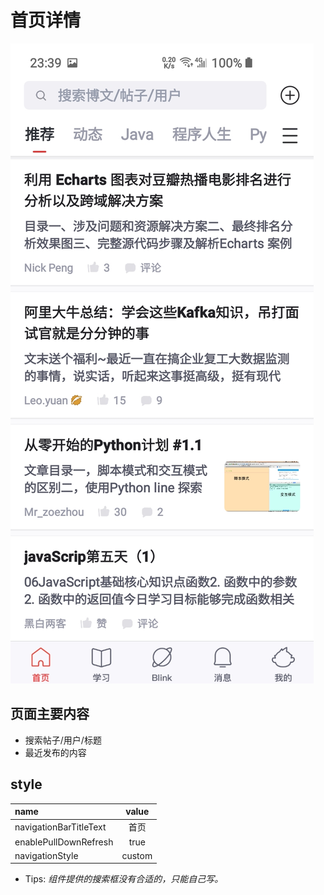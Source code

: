 # 首页详情
![](../client/static/docs/index.jpg)
## 页面主要内容
+ 搜索帖子/用户/标题
+ 最近发布的内容
## style 
| name                   | value  |
| :--------------------- | :----: |
| navigationBarTitleText |  首页  |
| enablePullDownRefresh  |  true  |
| navigationStyle        | custom |

+ Tips: *组件提供的搜索框没有合适的，只能自己写。*
